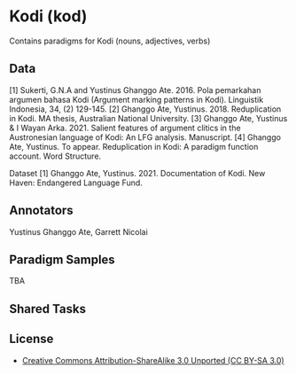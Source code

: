 # Kodi (kod)

Contains paradigms for Kodi (nouns, adjectives, verbs)

## Data

[1] Sukerti, G.N.A and Yustinus Ghanggo Ate. 2016. Pola pemarkahan argumen bahasa Kodi (Argument marking patterns in Kodi). Linguistik Indonesia, 34, (2) 129-145.
[2] Ghanggo Ate, Yustinus. 2018. Reduplication in Kodi. MA thesis, Australian National University.
[3] Ghanggo Ate, Yustinus & I Wayan Arka. 2021. Salient features of argument clitics in the Austronesian language of Kodi: An LFG analysis. Manuscript.
[4] Ghanggo Ate, Yustinus. To appear. Reduplication in Kodi: A paradigm function account. Word Structure.

Dataset
[1] Ghanggo Ate, Yustinus. 2021. Documentation of Kodi. New Haven: Endangered Language Fund.


## Annotators
Yustinus Ghanggo Ate, Garrett Nicolai

## Paradigm Samples
TBA

## Shared Tasks


## License
- [Creative Commons Attribution-ShareAlike 3.0 Unported (CC BY-SA 3.0)](https://creativecommons.org/licenses/by-sa/3.0/)
